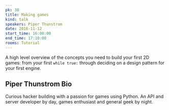 ```yaml
---
pk: 38
title: Making games
kind: talk
speakers: Piper Thunstrom
date: 2016-11-12
start_time: 16:00:00
end_time: 17:10:00
rooms: Tutorial
---
```


A high level overview of the concepts you need to build your first 2D games: from your first `while true:` through deciding on a design pattern for your first engine.

## Piper Thunstrom Bio

Curious hacker building with a passion for games using Python. An API and server developer by day, games enthusiast and general geek by night.